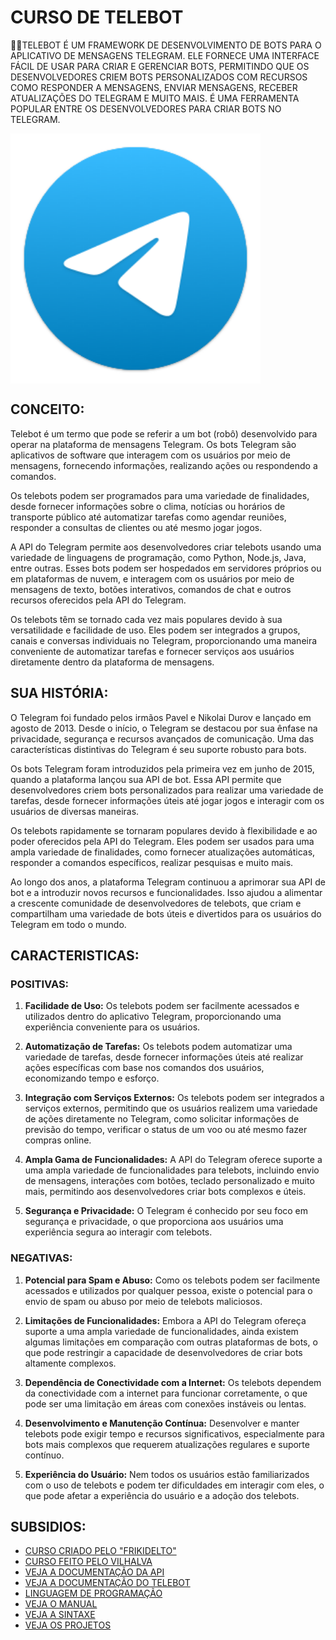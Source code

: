 # CURSO DE TELEBOT
👨‍⚖️TELEBOT É UM FRAMEWORK DE DESENVOLVIMENTO DE BOTS PARA O APLICATIVO DE MENSAGENS TELEGRAM. ELE FORNECE UMA INTERFACE FÁCIL DE USAR PARA CRIAR E GERENCIAR BOTS, PERMITINDO QUE OS DESENVOLVEDORES CRIEM BOTS PERSONALIZADOS COM RECURSOS COMO RESPONDER A MENSAGENS, ENVIAR MENSAGENS, RECEBER ATUALIZAÇÕES DO TELEGRAM E MUITO MAIS. É UMA FERRAMENTA POPULAR ENTRE OS DESENVOLVEDORES PARA CRIAR BOTS NO TELEGRAM.

<img src="FOTO.png" align="center" width="400"> <br>

## CONCEITO:
Telebot é um termo que pode se referir a um bot (robô) desenvolvido para operar na plataforma de mensagens Telegram. Os bots Telegram são aplicativos de software que interagem com os usuários por meio de mensagens, fornecendo informações, realizando ações ou respondendo a comandos.

Os telebots podem ser programados para uma variedade de finalidades, desde fornecer informações sobre o clima, notícias ou horários de transporte público até automatizar tarefas como agendar reuniões, responder a consultas de clientes ou até mesmo jogar jogos.

A API do Telegram permite aos desenvolvedores criar telebots usando uma variedade de linguagens de programação, como Python, Node.js, Java, entre outras. Esses bots podem ser hospedados em servidores próprios ou em plataformas de nuvem, e interagem com os usuários por meio de mensagens de texto, botões interativos, comandos de chat e outros recursos oferecidos pela API do Telegram.

Os telebots têm se tornado cada vez mais populares devido à sua versatilidade e facilidade de uso. Eles podem ser integrados a grupos, canais e conversas individuais no Telegram, proporcionando uma maneira conveniente de automatizar tarefas e fornecer serviços aos usuários diretamente dentro da plataforma de mensagens.

## SUA HISTÓRIA:
O Telegram foi fundado pelos irmãos Pavel e Nikolai Durov e lançado em agosto de 2013. Desde o início, o Telegram se destacou por sua ênfase na privacidade, segurança e recursos avançados de comunicação. Uma das características distintivas do Telegram é seu suporte robusto para bots.

Os bots Telegram foram introduzidos pela primeira vez em junho de 2015, quando a plataforma lançou sua API de bot. Essa API permite que desenvolvedores criem bots personalizados para realizar uma variedade de tarefas, desde fornecer informações úteis até jogar jogos e interagir com os usuários de diversas maneiras.

Os telebots rapidamente se tornaram populares devido à flexibilidade e ao poder oferecidos pela API do Telegram. Eles podem ser usados para uma ampla variedade de finalidades, como fornecer atualizações automáticas, responder a comandos específicos, realizar pesquisas e muito mais.

Ao longo dos anos, a plataforma Telegram continuou a aprimorar sua API de bot e a introduzir novos recursos e funcionalidades. Isso ajudou a alimentar a crescente comunidade de desenvolvedores de telebots, que criam e compartilham uma variedade de bots úteis e divertidos para os usuários do Telegram em todo o mundo.

## CARACTERISTICAS:
### POSITIVAS:
1. **Facilidade de Uso:** Os telebots podem ser facilmente acessados e utilizados dentro do aplicativo Telegram, proporcionando uma experiência conveniente para os usuários.

2. **Automatização de Tarefas:** Os telebots podem automatizar uma variedade de tarefas, desde fornecer informações úteis até realizar ações específicas com base nos comandos dos usuários, economizando tempo e esforço.

3. **Integração com Serviços Externos:** Os telebots podem ser integrados a serviços externos, permitindo que os usuários realizem uma variedade de ações diretamente no Telegram, como solicitar informações de previsão do tempo, verificar o status de um voo ou até mesmo fazer compras online.

4. **Ampla Gama de Funcionalidades:** A API do Telegram oferece suporte a uma ampla variedade de funcionalidades para telebots, incluindo envio de mensagens, interações com botões, teclado personalizado e muito mais, permitindo aos desenvolvedores criar bots complexos e úteis.

5. **Segurança e Privacidade:** O Telegram é conhecido por seu foco em segurança e privacidade, o que proporciona aos usuários uma experiência segura ao interagir com telebots.

### NEGATIVAS:
1. **Potencial para Spam e Abuso:** Como os telebots podem ser facilmente acessados e utilizados por qualquer pessoa, existe o potencial para o envio de spam ou abuso por meio de telebots maliciosos.

2. **Limitações de Funcionalidades:** Embora a API do Telegram ofereça suporte a uma ampla variedade de funcionalidades, ainda existem algumas limitações em comparação com outras plataformas de bots, o que pode restringir a capacidade de desenvolvedores de criar bots altamente complexos.

3. **Dependência de Conectividade com a Internet:** Os telebots dependem da conectividade com a internet para funcionar corretamente, o que pode ser uma limitação em áreas com conexões instáveis ou lentas.

4. **Desenvolvimento e Manutenção Contínua:** Desenvolver e manter telebots pode exigir tempo e recursos significativos, especialmente para bots mais complexos que requerem atualizações regulares e suporte contínuo.

5. **Experiência do Usuário:** Nem todos os usuários estão familiarizados com o uso de telebots e podem ter dificuldades em interagir com eles, o que pode afetar a experiência do usuário e a adoção dos telebots.

## SUBSIDIOS:
- [CURSO CRIADO PELO "FRIKIDELTO"](https://www.youtube.com/playlist?list=PLheIVUbpfWZ2wDRHulCcuIVF-9lkIvyBi)
- [CURSO FEITO PELO VILHALVA](https://github.com/VILHALVA)
- [VEJA A DOCUMENTAÇÃO DA API](https://core.telegram.org/bots/api)
- [VEJA A DOCUMENTAÇÃO DO TELEBOT](https://pytba.readthedocs.io/en/latest/)
- [LINGUAGEM DE PROGRAMAÇÃO](https://github.com/VILHALVA/CURSO-DE-PYTHON)
- [VEJA O MANUAL](./MANUAL.md)
- [VEJA A SINTAXE](./SINTAXE.md)
- [VEJA OS PROJETOS](https://github.com/VILHALVA?tab=repositories&q=+topic:TELEBOT)

